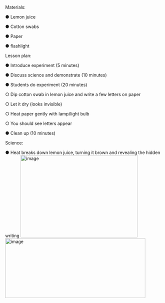 Materials:

●	Lemon juice

●	Cotton swabs

●	Paper

●	flashlight

Lesson plan:

●	Introduce experiment (5 minutes)

●	Discuss science and demonstrate (10 minutes)

●	Students do experiment (20 minutes)

○	Dip cotton swab in lemon juice and write a few letters on paper

○	Let it dry (looks invisible)

○	Heat paper gently with lamp/light bulb

○	You should see letters appear

●	Clean up (10 minutes)

Science:

●	Heat breaks down lemon juice, turning it brown and revealing the hidden writing
<img width="374" height="263" alt="image" src="https://github.com/user-attachments/assets/1cff52d6-6d0f-4d95-af30-4cda64c7b973" />
<img width="448" height="191" alt="image" src="https://github.com/user-attachments/assets/10e795c8-64b9-448d-ac1f-c3abde4306d0" />





